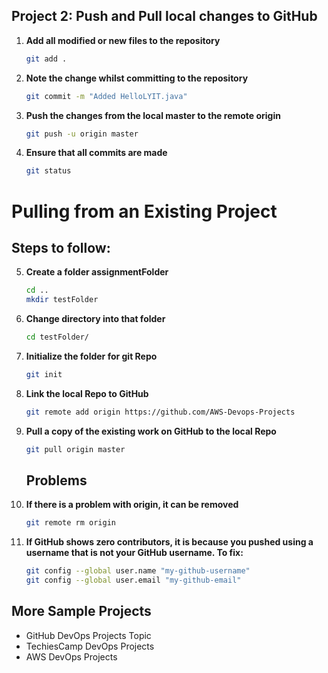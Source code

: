 ## Project 2: Push and Pull local changes to GitHub


1. **Add all modified or new files to the repository**
    ```bash
    git add .
    ```

2. **Note the change whilst committing to the repository**
    ```bash
    git commit -m "Added HelloLYIT.java"
    ```

3. **Push the changes from the local master to the remote origin**
    ```bash
    git push -u origin master
    ```

4. **Ensure that all commits are made**
    ```bash
    git status
    ```

# Pulling from an Existing Project

## Steps to follow:

5. **Create a folder assignmentFolder**
    ```bash
    cd ..
    mkdir testFolder
    ```

6. **Change directory into that folder**
    ```bash
    cd testFolder/
    ```

7. **Initialize the folder for git Repo**
    ```bash
    git init
    ```

8. **Link the local Repo to GitHub**
    ```bash
    git remote add origin https://github.com/AWS-Devops-Projects
    ```

9. **Pull a copy of the existing work on GitHub to the local Repo**
    ```bash
    git pull origin master
    ```

    ## Problems

10. **If there is a problem with origin, it can be removed**
    ```bash
    git remote rm origin
    ```

11. **If GitHub shows zero contributors, it is because you pushed using a username that is not your GitHub username. To fix:**
    ```bash
    git config --global user.name "my-github-username"
    git config --global user.email "my-github-email"
    ```

## More Sample Projects

- GitHub DevOps Projects Topic
- TechiesCamp DevOps Projects
- AWS DevOps Projects